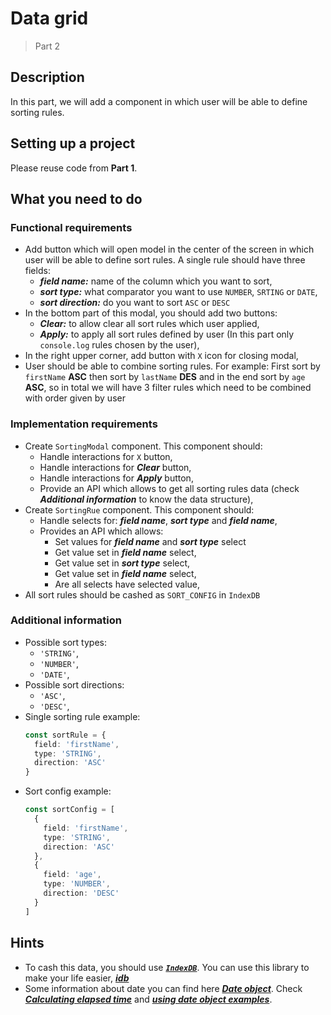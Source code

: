 # Data grid

> Part 2

## Description

In this part, we will add a component in which user will be able to define sorting rules.

## Setting up a project

Please reuse code from **Part 1**.

## What you need to do

### Functional requirements

- Add button which will open model in the center of the screen in which user will be able to define sort rules. A single rule should have three fields:
  - _**field name:**_ name of the column which you want to sort,
  - _**sort type:**_ what comparator you want to use `NUMBER`, `SRTING` or `DATE`,
  - _**sort direction:**_ do you want to sort `ASC` or `DESC`
- In the bottom part of this modal, you should add two buttons:
  - _**Clear:**_ to allow clear all sort rules which user applied,
  - _**Apply:**_ to apply all sort rules defined by user (In this part only `console.log` rules chosen by the user),
- In the right upper corner, add button with `X` icon for closing modal,
- User should be able to combine sorting rules. For example: First sort by `firstName` **ASC** then sort by `lastName` **DES** and in the end sort by `age` **ASC**, so in total we will  have 3 filter rules which need to be combined with order given by user

### Implementation requirements

 - Create `SortingModal` component. This component should:
   - Handle interactions for `X` button,
   - Handle interactions for _**Clear**_ button,
   - Handle interactions for _**Apply**_ button,
   - Provide an API which allows to get all sorting rules data (check _**Additional information**_ to know the data structure),
 - Create `SortingRue` component. This component should:
   - Handle selects for: _**field name**_, _**sort type**_ and _**field name**_,
   - Provides an API which allows:
     - Set values for  _**field name**_ and _**sort type**_ select
     - Get value set in _**field name**_ select,
     - Get value set in _**sort type**_ select,
     - Get value set in _**field name**_ select,
     - Are all selects have selected value,
 - All sort rules should be cashed as `SORT_CONFIG` in `IndexDB`

### Additional information

- Possible sort types:
  - `'STRING'`,
  - `'NUMBER'`,
  - `'DATE'`,
- Possible sort directions:
  - `'ASC'`,
  - `'DESC'`,
- Single sorting rule example:
  ```typescript
  const sortRule = {
    field: 'firstName',
    type: 'STRING',
    direction: 'ASC'
  }
  ```
- Sort config example:
  ```typescript
  const sortConfig = [
    {
      field: 'firstName',
      type: 'STRING',
      direction: 'ASC'
    },
    {
      field: 'age',
      type: 'NUMBER',
      direction: 'DESC'
    }
  ]
  ```

## Hints

- To cash this data, you should use _**[`IndexDB`](https://developer.mozilla.org/en-US/docs/Web/API/IndexedDB_API/Using_IndexedDB)**_. You can use this library to make your life easier, _**[idb](https://github.com/jakearchibald/idb)**_
- Some information about date you can find here _**[Date object](https://developer.mozilla.org/en-US/docs/Web/JavaScript/Reference/Global_Objects/Date#examples)**_. Check _**[Calculating elapsed time](https://developer.mozilla.org/en-US/docs/Web/JavaScript/Reference/Global_Objects/Date#calculating_elapsed_time)**_ and _**[using date object examples](https://developer.mozilla.org/en-US/docs/Web/JavaScript/Reference/Global_Objects/Date#examples)**_.
